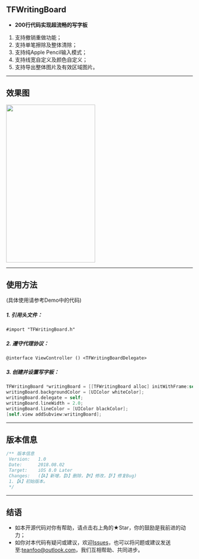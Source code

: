 ## TFWritingBoard
* **200行代码实现超流畅的写字板**
1. 支持撤销重做功能；
2. 支持单笔擦除及整体清除；
3. 支持纯Apple Pencil输入模式；
4. 支持线宽自定义及颜色自定义；
5. 支持导出整体图片及有效区域图片。

------------

## 效果图
<img src="https://raw.githubusercontent.com/teanfoo/TF_QRScanner/master/Images/demo.gif" width="240" height="426">

------------

## 使用方法 
(具体使用请参考Demo中的代码)
##### 1. 引用头文件：
`#import "TFWritingBoard.h"`
##### 2. 遵守代理协议：
`@interface ViewController () <TFWritingBoardDelegate>`
##### 3. 创建并设置写字板：
```objective-c
TFWritingBoard *writingBoard = [[TFWritingBoard alloc] initWithFrame:self.view.bounds];
writingBoard.backgroundColor = [UIColor whiteColor];
writingBoard.delegate = self;
writingBoard.lineWidth = 2.0;
writingBoard.lineColor = [UIColor blackColor];
[self.view addSubview:writingBoard];
```
------------
## 版本信息
```objective-c
/** 版本信息
 Version:   1.0
 Date:      2018.08.02
 Target:    iOS 8.0 Later
 Changes:   (【A】新增，【D】删除，【M】修改，【F】修复Bug)
 1.【A】初始版本。
 */
```
------------
## 结语
* 如本开源代码对你有帮助，请点击右上角的★Star，你的鼓励是我前进的动力；
* 如你对本代码有疑问或建议，欢迎[Issues](https://github.com/teanfoo/TFWritingBoard/issues "Issues")，也可以将问题或建议发送至:teanfoo@outlook.com，我们互相帮助、共同进步。